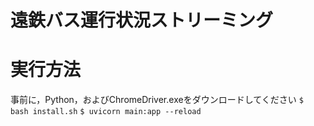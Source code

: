 # 遠鉄バス運行状況ストリーミング

# 実行方法
事前に，Python，およびChromeDriver.exeをダウンロードしてください
`$ bash install.sh`
`$ uvicorn main:app --reload`